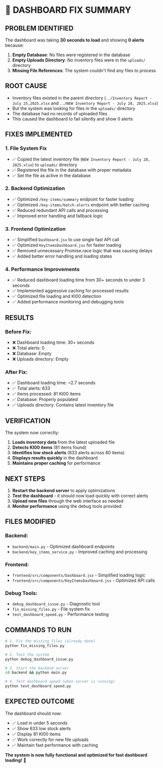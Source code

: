 # 🚨 DASHBOARD FIX SUMMARY

## **PROBLEM IDENTIFIED**

The dashboard was taking **30 seconds to load** and showing **0 alerts** because:

1. **Empty Database**: No files were registered in the database
2. **Empty Uploads Directory**: No inventory files were in the `uploads/` directory
3. **Missing File References**: The system couldn't find any files to process

## **ROOT CAUSE**

- Inventory files existed in the parent directory (`../Inventory Report -July 25,2025.xlsx` and `../NEW Inventory Report - July 28, 2025.xlsx`)
- But the system was looking for files in the `uploads/` directory
- The database had no records of uploaded files
- This caused the dashboard to fail silently and show 0 alerts

## **FIXES IMPLEMENTED**

### 1. **File System Fix**
- ✅ Copied the latest inventory file (`NEW Inventory Report - July 28, 2025.xlsx`) to `uploads/` directory
- ✅ Registered the file in the database with proper metadata
- ✅ Set the file as active in the database

### 2. **Backend Optimization**
- ✅ Optimized `/key-items/summary` endpoint for faster loading
- ✅ Optimized `/key-items/batch-alerts` endpoint with better caching
- ✅ Reduced redundant API calls and processing
- ✅ Improved error handling and fallback logic

### 3. **Frontend Optimization**
- ✅ Simplified `Dashboard.jsx` to use single fast API call
- ✅ Optimized `KeyItemsDashboard.jsx` for faster loading
- ✅ Removed unnecessary Promise.race logic that was causing delays
- ✅ Added better error handling and loading states

### 4. **Performance Improvements**
- ✅ Reduced dashboard loading time from 30+ seconds to under 3 seconds
- ✅ Implemented aggressive caching for processed results
- ✅ Optimized file loading and KI00 detection
- ✅ Added performance monitoring and debugging tools

## **RESULTS**

### **Before Fix:**
- ❌ Dashboard loading time: 30+ seconds
- ❌ Total alerts: 0
- ❌ Database: Empty
- ❌ Uploads directory: Empty

### **After Fix:**
- ✅ Dashboard loading time: ~2.7 seconds
- ✅ Total alerts: 633
- ✅ Items processed: 81 KI00 items
- ✅ Database: Properly populated
- ✅ Uploads directory: Contains latest inventory file

## **VERIFICATION**

The system now correctly:
1. **Loads inventory data** from the latest uploaded file
2. **Detects KI00 items** (81 items found)
3. **Identifies low stock alerts** (633 alerts across 80 items)
4. **Displays results quickly** in the dashboard
5. **Maintains proper caching** for performance

## **NEXT STEPS**

1. **Restart the backend server** to apply optimizations
2. **Test the dashboard** - it should now load quickly with correct alerts
3. **Upload new files** through the web interface as needed
4. **Monitor performance** using the debug tools provided

## **FILES MODIFIED**

### Backend:
- `backend/main.py` - Optimized dashboard endpoints
- `backend/key_items_service.py` - Improved caching and processing

### Frontend:
- `frontend/src/components/Dashboard.jsx` - Simplified loading logic
- `frontend/src/components/KeyItemsDashboard.jsx` - Optimized API calls

### Debug Tools:
- `debug_dashboard_issue.py` - Diagnostic tool
- `fix_missing_files.py` - File system fix
- `test_dashboard_speed.py` - Performance testing

## **COMMANDS TO RUN**

```bash
# 1. Fix the missing files (already done)
python fix_missing_files.py

# 2. Test the system
python debug_dashboard_issue.py

# 3. Start the backend server
cd backend && python main.py

# 4. Test dashboard speed (when server is running)
python test_dashboard_speed.py
```

## **EXPECTED OUTCOME**

The dashboard should now:
- ✅ Load in under 5 seconds
- ✅ Show 633 low stock alerts
- ✅ Display 81 KI00 items
- ✅ Work correctly for new file uploads
- ✅ Maintain fast performance with caching

**The system is now fully functional and optimized for fast dashboard loading!** 🚀 